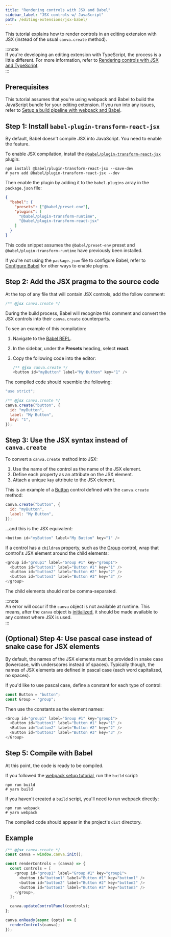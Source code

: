 ```yaml
---
title: "Rendering controls with JSX and Babel"
sidebar_label: "JSX controls w/ JavaScript"
path: /editing-extensions/jsx-babel/
---
```


This tutorial explains how to render controls in an editing extension with JSX (instead of the usual `canva.create` method).

:::note  
 If you're developing an editing extension with TypeScript, the process is a little different. For more information, refer to [Rendering controls with JSX and TypeScript](./jsx-typescript.md).  
:::

## Prerequisites

This tutorial assumes that you're using webpack and Babel to build the JavaScript bundle for your editing extension. If you run into any issues, refer to [Setup a build pipeline with webpack and Babel](./webpack-babel.md).

## Step 1: Install `babel-plugin-transform-react-jsx`

By default, Babel doesn't compile JSX into JavaScript. You need to enable the feature.

To enable JSX compilation, install the [`@babel/plugin-transform-react-jsx`](https://www.npmjs.com/package/@babel/plugin-transform-react-jsx) plugin:

```shell
npm install @babel/plugin-transform-react-jsx --save-dev
# yarn add @babel/plugin-transform-react-jsx --dev
```

Then enable the plugin by adding it to the `babel.plugins` array in the `package.json` file:

```json
{
  "babel": {
    "presets": ["@babel/preset-env"],
    "plugins": [
      "@babel/plugin-transform-runtime",
      "@babel/plugin-transform-react-jsx"
    ]
  }
}
```

This code snippet assumes the `@babel/preset-env` preset and `@babel/plugin-transform-runtime` have previously been installed.

If you're not using the `package.json` file to configure Babel, refer to [Configure Babel](https://babeljs.io/docs/en/configuration) for other ways to enable plugins.

## Step 2: Add the JSX pragma to the source code

At the top of any file that will contain JSX controls, add the follow comment:

```javascript
/** @jsx canva.create */
```

During the build process, Babel will recognize this comment and convert the JSX controls into their `canva.create` counterparts.

To see an example of this compilation:

1.  Navigate to the [Babel REPL](https://babeljs.io/repl).
2.  In the sidebar, under the **Presets** heading, select **react**.
3.  Copy the following code into the editor:

    ```javascript
    /** @jsx canva.create */
    <button id="myButton" label="My Button" key="1" />
    ```

The compiled code should resemble the following:

```javascript
"use strict";

/** @jsx canva.create */
canva.create("button", {
  id: "myButton",
  label: "My Button",
  key: "1",
});
```

## Step 3: Use the JSX syntax instead of `canva.create`

To convert a `canva.create` method into JSX:

1.  Use the name of the control as the name of the JSX element.
2.  Define each property as an attribute on the JSX element.
3.  Attach a unique `key` attribute to the JSX element.

This is an example of a [Button](./controls/button.md) control defined with the `canva.create` method:

```javascript
canva.create("button", {
  id: "myButton",
  label: "My Button",
});
```

...and this is the JSX equivalent:

```javascript
<button id="myButton" label="My Button" key="1" />
```

If a control has a `children` property, such as the [Group](./controls/group.md) control, wrap that control's JSX element around the child elements:

```javascript
<group id="group1" label="Group #1" key="group1">
  <button id="button1" label="Button #1" key="1" />
  <button id="button2" label="Button #2" key="2" />
  <button id="button3" label="Button #3" key="3" />
</group>
```

The child elements should _not_ be comma-separated.

:::note  
 An error will occur if the `canva` object is not available at runtime. This means, after the `canva` object is [initialized](./api/canva-api-client/init.md), it should be made available to any context where JSX is used.  
:::

## (Optional) Step 4: Use pascal case instead of snake case for JSX elements

By default, the names of the JSX elements must be provided in snake case (lowercase, with underscores instead of spaces). Typically though, the names of JSX elements are defined in pascal case (each word capitalized, no spaces).

If you'd like to use pascal case, define a constant for each type of control:

```javascript
const Button = "button";
const Group = "group";
```

Then use the constants as the element names:

```javascript
<Group id="group1" label="Group #1" key="group1">
  <Button id="button1" label="Button #1" key="1" />
  <Button id="button2" label="Button #2" key="2" />
  <Button id="button3" label="Button #3" key="3" />
</Group>
```

## Step 5: Compile with Babel

At this point, the code is ready to be compiled.

If you followed the [webpack setup tutorial](./webpack-babel.md), run the `build` script:

```shell
npm run build
# yarn build
```

If you haven't created a `build` script, you'll need to run webpack directly:

```shell
npm run webpack
# yarn webpack
```

The compiled code should appear in the project's `dist` directory.

## Example

```javascript
/** @jsx canva.create */
const canva = window.canva.init();

const renderControls = (canva) => {
  const controls = [
    <group id="group1" label="Group #1" key="group1">
      <button id="button1" label="Button #1" key="button1" />
      <button id="button2" label="Button #2" key="button2" />
      <button id="button3" label="Button #3" key="button3" />
    </group>,
  ];

  canva.updateControlPanel(controls);
};

canva.onReady(async (opts) => {
  renderControls(canva);
});
```
